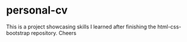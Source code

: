 # personal-cv
This is a project showcasing skills I learned after finishing the html-css-bootstrap repository.
Cheers